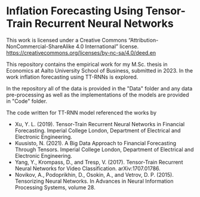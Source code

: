 # Inflation Forecasting Using Tensor-Train Recurrent Neural Networks

This work is licensed under a Creative Commons “Attribution-NonCommercial-ShareAlike 4.0 International” license.
https://creativecommons.org/licenses/by-nc-sa/4.0/deed.en

This repository contains the empirical work for my M.Sc. thesis in Economics at Aalto University School of Business, submitted in 2023. In the work inflation forecasting using TT-RNNs is explored. 

In the repository all of the data is provided in the "Data" folder and any data pre-processing as well as the implementations of the models are provided in "Code" folder.

The code written for TT-RNN model referenced the works by

  * Xu, Y. L. (2019). Tensor-Train Recurrent Neural Networks in Financial Forecasting. Imperial College London, Department of Electrical and Electronic Engineering. 
  * Kuusisto, N. (2021). A Big Data Approach to Financial Forecasting Through Tensors. Imperial College London, Department of Electrical and Electronic Engineering.
  * Yang, Y., Krompass, D., and Tresp, V. (2017). Tensor-Train Recurrent Neural Networks for Video Classification. arXiv:1707.01786.
  * Novikov, A., Podoprikhin, D., Osokin, A., and Vetrov, D. P. (2015). Tensorizing Neural Networks. In Advances in Neural Information Processing Systems, volume 28.
